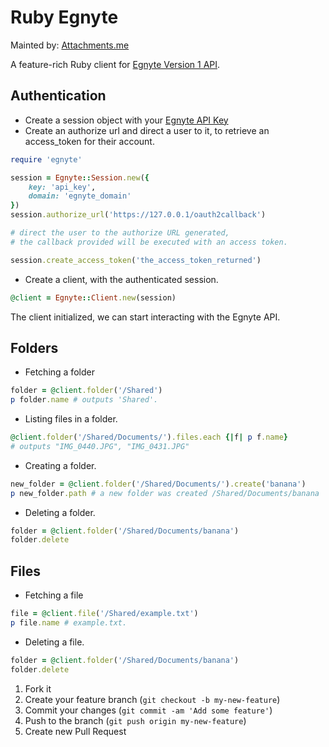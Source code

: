 Ruby Egnyte
===========

Mainted by: [Attachments.me](https://attachments.me)

A feature-rich Ruby client for [Egnyte Version 1 API](https://developers.egnyte.com/docs).

Authentication
--------

* Create a session object with your [Egnyte API Key](https://developers.egnyte.com/)
* Create an authorize url and direct a user to it, to retrieve an access_token for their account.

```ruby
require 'egnyte'

session = Egnyte::Session.new({
    key: 'api_key',
    domain: 'egnyte_domain'
})
session.authorize_url('https://127.0.0.1/oauth2callback')

# direct the user to the authorize URL generated,
# the callback provided will be executed with an access token.

session.create_access_token('the_access_token_returned')
```
* Create a client, with the authenticated session.

```ruby
@client = Egnyte::Client.new(session)
```

The client initialized, we can start interacting with the Egnyte API.

Folders
------

* Fetching a folder

```ruby
folder = @client.folder('/Shared')
p folder.name # outputs 'Shared'.
```

* Listing files in a folder.

```ruby
@client.folder('/Shared/Documents/').files.each {|f| p f.name}
# outputs "IMG_0440.JPG", "IMG_0431.JPG"
```

* Creating a folder.

```ruby
new_folder = @client.folder('/Shared/Documents/').create('banana')
p new_folder.path # a new folder was created /Shared/Documents/banana
```

* Deleting a folder.

```ruby
folder = @client.folder('/Shared/Documents/banana')
folder.delete
```

Files
-----

* Fetching a file

```ruby
file = @client.file('/Shared/example.txt')
p file.name # example.txt.
```

* Deleting a file.

```ruby
folder = @client.folder('/Shared/Documents/banana')
folder.delete
```

1. Fork it
2. Create your feature branch (`git checkout -b my-new-feature`)
3. Commit your changes (`git commit -am 'Add some feature'`)
4. Push to the branch (`git push origin my-new-feature`)
5. Create new Pull Request
